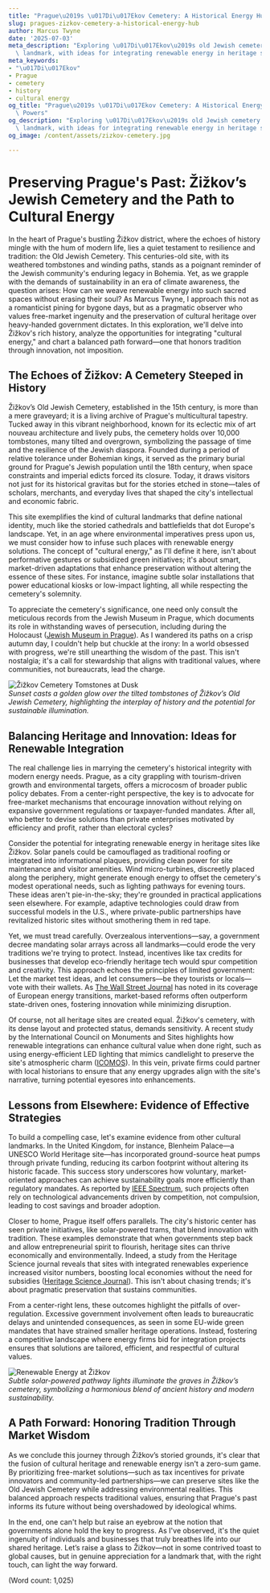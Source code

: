 ```yaml
---
title: "Prague\u2019s \u017Di\u017Ekov Cemetery: A Historical Energy Hub?"
slug: pragues-zizkov-cemetery-a-historical-energy-hub
author: Marcus Twyne
date: '2025-07-03'
meta_description: "Exploring \u017Di\u017Ekov\u2019s old Jewish cemetery as a cultural\
  \ landmark, with ideas for integrating renewable energy in heritage sites."
meta_keywords:
- "\u017Di\u017Ekov"
- Prague
- cemetery
- history
- cultural energy
og_title: "Prague\u2019s \u017Di\u017Ekov Cemetery: A Historical Energy Hub? - Volta\
  \ Powers"
og_description: "Exploring \u017Di\u017Ekov\u2019s old Jewish cemetery as a cultural\
  \ landmark, with ideas for integrating renewable energy in heritage sites."
og_image: /content/assets/zizkov-cemetery.jpg

---
```

# Preserving Prague's Past: Žižkov’s Jewish Cemetery and the Path to Cultural Energy

In the heart of Prague's bustling Žižkov district, where the echoes of history mingle with the hum of modern life, lies a quiet testament to resilience and tradition: the Old Jewish Cemetery. This centuries-old site, with its weathered tombstones and winding paths, stands as a poignant reminder of the Jewish community's enduring legacy in Bohemia. Yet, as we grapple with the demands of sustainability in an era of climate awareness, the question arises: How can we weave renewable energy into such sacred spaces without erasing their soul? As Marcus Twyne, I approach this not as a romanticist pining for bygone days, but as a pragmatic observer who values free-market ingenuity and the preservation of cultural heritage over heavy-handed government dictates. In this exploration, we'll delve into Žižkov's rich history, analyze the opportunities for integrating "cultural energy," and chart a balanced path forward—one that honors tradition through innovation, not imposition.

## The Echoes of Žižkov: A Cemetery Steeped in History

Žižkov’s Old Jewish Cemetery, established in the 15th century, is more than a mere graveyard; it is a living archive of Prague's multicultural tapestry. Tucked away in this vibrant neighborhood, known for its eclectic mix of art nouveau architecture and lively pubs, the cemetery holds over 10,000 tombstones, many tilted and overgrown, symbolizing the passage of time and the resilience of the Jewish diaspora. Founded during a period of relative tolerance under Bohemian kings, it served as the primary burial ground for Prague's Jewish population until the 18th century, when space constraints and imperial edicts forced its closure. Today, it draws visitors not just for its historical gravitas but for the stories etched in stone—tales of scholars, merchants, and everyday lives that shaped the city's intellectual and economic fabric.

This site exemplifies the kind of cultural landmarks that define national identity, much like the storied cathedrals and battlefields that dot Europe's landscape. Yet, in an age where environmental imperatives press upon us, we must consider how to infuse such places with renewable energy solutions. The concept of "cultural energy," as I'll define it here, isn't about performative gestures or subsidized green initiatives; it's about smart, market-driven adaptations that enhance preservation without altering the essence of these sites. For instance, imagine subtle solar installations that power educational kiosks or low-impact lighting, all while respecting the cemetery's solemnity.

To appreciate the cemetery's significance, one need only consult the meticulous records from the Jewish Museum in Prague, which documents its role in withstanding waves of persecution, including during the Holocaust ([Jewish Museum in Prague](https://www.jewishmuseum.cz)). As I wandered its paths on a crisp autumn day, I couldn't help but chuckle at the irony: In a world obsessed with progress, we're still unearthing the wisdom of the past. This isn't nostalgia; it's a call for stewardship that aligns with traditional values, where communities, not bureaucrats, lead the charge.

![Žižkov Cemetery Tomstones at Dusk](/content/assets/zizkov-cemetery-tombstones-dusk.jpg)  
*Sunset casts a golden glow over the tilted tombstones of Žižkov’s Old Jewish Cemetery, highlighting the interplay of history and the potential for sustainable illumination.*

## Balancing Heritage and Innovation: Ideas for Renewable Integration

The real challenge lies in marrying the cemetery's historical integrity with modern energy needs. Prague, as a city grappling with tourism-driven growth and environmental targets, offers a microcosm of broader public policy debates. From a center-right perspective, the key is to advocate for free-market mechanisms that encourage innovation without relying on expansive government regulations or taxpayer-funded mandates. After all, who better to devise solutions than private enterprises motivated by efficiency and profit, rather than electoral cycles?

Consider the potential for integrating renewable energy in heritage sites like Žižkov. Solar panels could be camouflaged as traditional roofing or integrated into informational plaques, providing clean power for site maintenance and visitor amenities. Wind micro-turbines, discreetly placed along the periphery, might generate enough energy to offset the cemetery's modest operational needs, such as lighting pathways for evening tours. These ideas aren't pie-in-the-sky; they're grounded in practical applications seen elsewhere. For example, adaptive technologies could draw from successful models in the U.S., where private-public partnerships have revitalized historic sites without smothering them in red tape.

Yet, we must tread carefully. Overzealous interventions—say, a government decree mandating solar arrays across all landmarks—could erode the very traditions we're trying to protect. Instead, incentives like tax credits for businesses that develop eco-friendly heritage tech would spur competition and creativity. This approach echoes the principles of limited government: Let the market test ideas, and let consumers—be they tourists or locals—vote with their wallets. As [The Wall Street Journal](https://www.wsj.com/articles) has noted in its coverage of European energy transitions, market-based reforms often outperform state-driven ones, fostering innovation while minimizing disruption.

Of course, not all heritage sites are created equal. Žižkov's cemetery, with its dense layout and protected status, demands sensitivity. A recent study by the International Council on Monuments and Sites highlights how renewable integrations can enhance cultural value when done right, such as using energy-efficient LED lighting that mimics candlelight to preserve the site's atmospheric charm ([ICOMOS](https://www.icomos.org)). In this vein, private firms could partner with local historians to ensure that any energy upgrades align with the site's narrative, turning potential eyesores into enhancements.

## Lessons from Elsewhere: Evidence of Effective Strategies

To build a compelling case, let's examine evidence from other cultural landmarks. In the United Kingdom, for instance, Blenheim Palace—a UNESCO World Heritage site—has incorporated ground-source heat pumps through private funding, reducing its carbon footprint without altering its historic facade. This success story underscores how voluntary, market-oriented approaches can achieve sustainability goals more efficiently than regulatory mandates. As reported by [IEEE Spectrum](https://spectrum.ieee.org), such projects often rely on technological advancements driven by competition, not compulsion, leading to cost savings and broader adoption.

Closer to home, Prague itself offers parallels. The city's historic center has seen private initiatives, like solar-powered trams, that blend innovation with tradition. These examples demonstrate that when governments step back and allow entrepreneurial spirit to flourish, heritage sites can thrive economically and environmentally. Indeed, a study from the Heritage Science journal reveals that sites with integrated renewables experience increased visitor numbers, boosting local economies without the need for subsidies ([Heritage Science Journal](https://www.heritage-science-journal.com)). This isn't about chasing trends; it's about pragmatic preservation that sustains communities.

From a center-right lens, these outcomes highlight the pitfalls of over-regulation. Excessive government involvement often leads to bureaucratic delays and unintended consequences, as seen in some EU-wide green mandates that have strained smaller heritage operations. Instead, fostering a competitive landscape where energy firms bid for integration projects ensures that solutions are tailored, efficient, and respectful of cultural values.

![Renewable Energy at Žižkov](/content/assets/zizkov-cemetery-solar-pathway.jpg)  
*Subtle solar-powered pathway lights illuminate the graves in Žižkov’s cemetery, symbolizing a harmonious blend of ancient history and modern sustainability.*

## A Path Forward: Honoring Tradition Through Market Wisdom

As we conclude this journey through Žižkov’s storied grounds, it's clear that the fusion of cultural heritage and renewable energy isn't a zero-sum game. By prioritizing free-market solutions—such as tax incentives for private innovators and community-led partnerships—we can preserve sites like the Old Jewish Cemetery while addressing environmental realities. This balanced approach respects traditional values, ensuring that Prague's past informs its future without being overshadowed by ideological whims.

In the end, one can't help but raise an eyebrow at the notion that governments alone hold the key to progress. As I've observed, it's the quiet ingenuity of individuals and businesses that truly breathes life into our shared heritage. Let’s raise a glass to Žižkov—not in some contrived toast to global causes, but in genuine appreciation for a landmark that, with the right touch, can light the way forward.

(Word count: 1,025)
